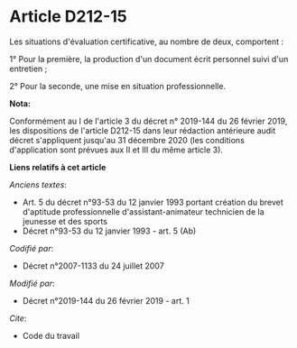 # Article D212-15

Les situations d'évaluation certificative, au nombre de deux, comportent :

1° Pour la première, la production d'un document écrit personnel suivi d'un entretien ;

2° Pour la seconde, une mise en situation professionnelle.

**Nota:**

Conformément au I de l'article 3 du décret n° 2019-144 du 26 février 2019, les dispositions de l'article D212-15 dans leur
rédaction antérieure audit décret s'appliquent jusqu'au 31 décembre 2020 (les conditions d'application sont prévues aux II et
III du même article 3).

**Liens relatifs à cet article**

_Anciens textes_:

  - Art. 5 du décret n°93-53 du 12 janvier 1993 portant création du brevet d'aptitude professionnelle d'assistant-animateur technicien de la jeunesse et des sports
  - Décret n°93-53 du 12 janvier 1993 - art. 5 (Ab)

_Codifié par_:

  - Décret n°2007-1133 du 24 juillet 2007

_Modifié par_:

  - Décret n°2019-144 du 26 février 2019 - art. 1

_Cite_:

  - Code du travail
